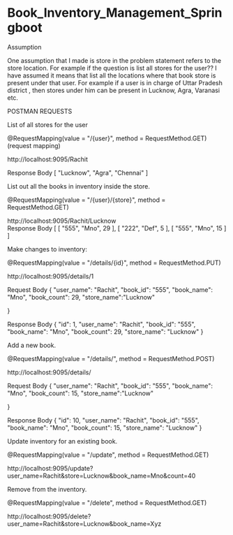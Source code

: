 # Book_Inventory_Management_Springboot

Assumption

One assumption that I made is store in the problem statement refers to the store location. 
For example if the question is list all stores for the user?? 
I have assumed it means that list all the locations where that book store is present under that user. 
For example if a user is in charge of Uttar Pradesh district , then stores under him can be present in Lucknow, Agra, Varanasi etc.


POSTMAN REQUESTS

List of all stores for the user

@RequestMapping(value = "/{user}", method = RequestMethod.GET) (request mapping)

http://localhost:9095/Rachit 


Response Body
[
    "Lucknow",
    "Agra",
    "Chennai"
]


List out all the books in inventory inside the store.

@RequestMapping(value = "/{user}/{store}", method = RequestMethod.GET)

http://localhost:9095/Rachit/Lucknow  
Response Body
[
    [
        "555",
        "Mno",
        29
    ],
    [
        "222",
        "Def",
        5
    ],
    [
        "555",
        "Mno",
        15
    ]
]


Make changes to inventory:

@RequestMapping(value = "/details/{id}", method = RequestMethod.PUT)

http://localhost:9095/details/1

Request Body
{
    "user_name": "Rachit",
    "book_id": "555",
    "book_name": "Mno",
    "book_count": 29,
    "store_name":"Lucknow"

}

Response Body
{
    "id": 1,
    "user_name": "Rachit",
    "book_id": "555",
    "book_name": "Mno",
    "book_count": 29,
    "store_name": "Lucknow"
}

Add a new book.

@RequestMapping(value = "/details/", method = RequestMethod.POST)

http://localhost:9095/details/

Request Body
{
    "user_name": "Rachit",
    "book_id": "555",
    "book_name": "Mno",
    "book_count": 15,
    "store_name":"Lucknow"

}

Response Body
{
    "id": 10,
    "user_name": "Rachit",
    "book_id": "555",
    "book_name": "Mno",
    "book_count": 15,
    "store_name": "Lucknow"
}


Update inventory for an existing book.

@RequestMapping(value = "/update", method = RequestMethod.GET)

http://localhost:9095/update?user_name=Rachit&store=Lucknow&book_name=Mno&count=40

Remove from the inventory.

@RequestMapping(value = "/delete", method = RequestMethod.GET)

http://localhost:9095/delete?user_name=Rachit&store=Lucknow&book_name=Xyz








